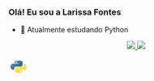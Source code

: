 ### Olá! Eu sou a Larissa Fontes



<!--
- 🔭 
-->
- 🌱 Atualmente estudando Python
<!--
- 👯 I’m looking to collaborate on ...
- 🤔 I’m looking for help with ...
- 💬 Ask me about ...
- 📫 How to reach me: ...
- 😄 Pronouns: ...
- ⚡ Fun fact: ...
-->
<div align="center">
  <a href="https://github.com/larissafonts">
  <img height="180em" src="https://github-readme-stats.vercel.app/api?username=larissafonts&show_icons=true&theme=tokyonight&include_all_commits=true&count_private=true"/>
  <img height="180em" src="https://github-readme-stats.vercel.app/api/top-langs/?username=larissafonts&layout=compact&langs_count=7&theme=tokyonight"/>
</div>
  
  <div style="display: inline_block"><br>
  <img align="center" alt="Larissa-Python" height="30" width="40" src="https://raw.githubusercontent.com/devicons/devicon/master/icons/python/python-original.svg">
</div>
